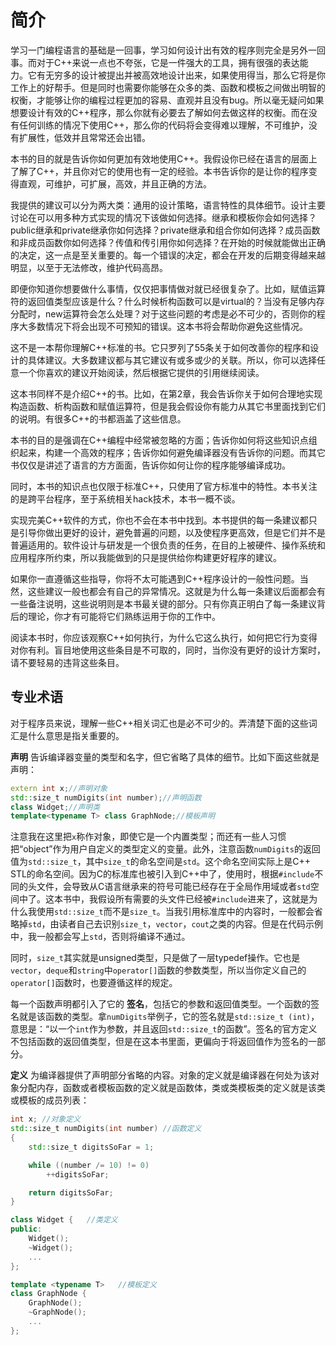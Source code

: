 # 简介
学习一门编程语言的基础是一回事，学习如何设计出有效的程序则完全是另外一回事。而对于C++来说一点也不夸张，它是一件强大的工具，拥有很强的表达能力。它有无穷多的设计被提出并被高效地设计出来，如果使用得当，那么它将是你工作上的好帮手。但是同时也需要你能够在众多的类、函数和模板之间做出明智的权衡，才能够让你的编程过程更加的容易、直观并且没有bug。所以毫无疑问如果想要设计有效的C++程序，那么你就有必要去了解如何去做这样的权衡。而在没有任何训练的情况下使用C++，那么你的代码将会变得难以理解，不可维护，没有扩展性，低效并且常常还会出错。

本书的目的就是告诉你如何更加有效地使用C++。我假设你已经在语言的层面上了解了C++，并且你对它的使用也有一定的经验。本书告诉你的是让你的程序变得直观，可维护，可扩展，高效，并且正确的方法。

我提供的建议可以分为两大类：通用的设计策略，语言特性的具体细节。设计主要讨论在可以用多种方式实现的情况下该做如何选择。继承和模板你会如何选择？public继承和private继承你如何选择？private继承和组合你如何选择？成员函数和非成员函数你如何选择？传值和传引用你如何选择？在开始的时候就能做出正确的决定，这一点是至关重要的。每一个错误的决定，都会在开发的后期变得越来越明显，以至于无法修改，维护代码高昂。

即便你知道你想要做什么事情，仅仅把事情做对就已经很复杂了。比如，赋值运算符的返回值类型应该是什么？什么时候析构函数可以是virtual的？当没有足够内存分配时，new运算符会怎么处理？对于这些问题的考虑是必不可少的，否则你的程序大多数情况下将会出现不可预知的错误。这本书将会帮助你避免这些情况。

这不是一本帮你理解C++标准的书。它只罗列了55条关于如何改善你的程序和设计的具体建议。大多数建议都与其它建议有或多或少的关联。所以，你可以选择任意一个你喜欢的建议开始阅读，然后根据它提供的引用继续阅读。

这本书同样不是介绍C++的书。比如，在第2章，我会告诉你关于如何合理地实现构造函数、析构函数和赋值运算符，但是我会假设你有能力从其它书里面找到它们的说明。有很多C++的书都涵盖了这些信息。

本书的目的是强调在C++编程中经常被忽略的方面；告诉你如何将这些知识点组织起来，构建一个高效的程序；告诉你如何避免编译器没有告诉你的问题。而其它书仅仅是讲述了语言的方方面面，告诉你如何让你的程序能够编译成功。

同时，本书的知识点也仅限于标准C++，只使用了官方标准中的特性。本书关注的是跨平台程序，至于系统相关hack技术，本书一概不谈。

实现完美C++软件的方式，你也不会在本书中找到。本书提供的每一条建议都只是引导你做出更好的设计，避免普遍的问题，以及使程序更高效，但是它们并不是普遍适用的。软件设计与研发是一个很负责的任务，在目的上被硬件、操作系统和应用程序所约束，所以我能做到的只是提供给你构建更好程序的建议。

如果你一直遵循这些指导，你将不太可能遇到C++程序设计的一般性问题。当然，这些建议一般也都会有自己的异常情况。这就是为什么每一条建议后面都会有一些备注说明，这些说明则是本书最关键的部分。只有你真正明白了每一条建议背后的理论，你才有可能将它们熟练运用于你的工作中。

阅读本书时，你应该观察C++如何执行，为什么它这么执行，如何把它行为变得对你有利。盲目地使用这些条目是不可取的，同时，当你没有更好的设计方案时，请不要轻易的违背这些条目。

## 专业术语
对于程序员来说，理解一些C++相关词汇也是必不可少的。弄清楚下面的这些词汇是什么意思是指关重要的。

**声明** 告诉编译器变量的类型和名字，但它省略了具体的细节。比如下面这些就是声明：
```c++
extern int x;//声明对象
std::size_t numDigits(int number);//声明函数
class Widget;//声明类
template<typename T> class GraphNode;//模板声明
```
注意我在这里把`x`称作对象，即使它是一个内置类型；而还有一些人习惯把“object”作为用户自定义的类型定义的变量。此外，注意函数`numDigits`的返回值为`std::size_t`，其中`size_t`的命名空间是`std`。这个命名空间实际上是C++ STL的命名空间。因为C的标准库也被引入到C++中了，使用时，根据`#include`不同的头文件，会导致从C语言继承来的符号可能已经存在于全局作用域或者`std`空间中了。这本书中，我假设所有需要的头文件已经被`#include`进来了，这就是为什么我使用`std::size_t`而不是`size_t`。当我引用标准库中的内容时，一般都会省略掉`std`，由读者自己去识别`size_t`，`vector`，`cout`之类的内容。但是在代码示例中，我一般都会写上`std`，否则将编译不通过。

同时，`size_t`其实就是unsigned类型，只是做了一层typedef操作。它也是`vector`，`deque`和`string`中`operator[]`函数的参数类型，所以当你定义自己的`operator[]`函数时，也要遵循这样的规定。

每一个函数声明都引入了它的 **签名**，包括它的参数和返回值类型。一个函数的签名就是该函数的类型。拿`numDigits`举例子，它的签名就是`std::size_t (int)`，意思是：“以一个`int`作为参数，并且返回`std::size_t`的函数”。签名的官方定义不包括函数的返回值类型，但是在这本书里面，更偏向于将返回值作为签名的一部分。

**定义** 为编译器提供了声明部分省略的内容。对象的定义就是编译器在何处为该对象分配内存，函数或者模板函数的定义就是函数体，类或类模板类的定义就是该类或模板的成员列表：
```cpp
int x; //对象定义
std::size_t numDigits(int number) //函数定义
{
    std::size_t digitsSoFar = 1;

    while ((number /= 10) != 0)
        ++digitsSoFar;

    return digitsSoFar;
}

class Widget {   //类定义
public:
    Widget();
    ~Widget();
    ...
};

template <typename T>   //模板定义
class GraphNode {
    GraphNode();
    ~GraphNode();
    ...
};
```
